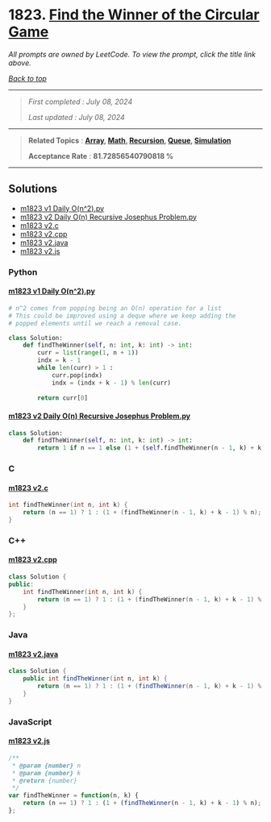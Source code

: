 # 1823. [Find the Winner of the Circular Game](<https://leetcode.com/problems/find-the-winner-of-the-circular-game>)

*All prompts are owned by LeetCode. To view the prompt, click the title link above.*

*[Back to top](<../README.md>)*

------

> *First completed : July 08, 2024*
>
> *Last updated : July 08, 2024*

------

> **Related Topics** : **[Array](<by_topic/Array.md>), [Math](<by_topic/Math.md>), [Recursion](<by_topic/Recursion.md>), [Queue](<by_topic/Queue.md>), [Simulation](<by_topic/Simulation.md>)**
>
> **Acceptance Rate** : **81.72856540790818 %**

------

## Solutions

- [m1823 v1 Daily O(n^2).py](<../my-submissions/m1823 v1 Daily O(n^2).py>)
- [m1823 v2 Daily O(n) Recursive Josephus Problem.py](<../my-submissions/m1823 v2 Daily O(n) Recursive Josephus Problem.py>)
- [m1823 v2.c](<../my-submissions/m1823 v2.c>)
- [m1823 v2.cpp](<../my-submissions/m1823 v2.cpp>)
- [m1823 v2.java](<../my-submissions/m1823 v2.java>)
- [m1823 v2.js](<../my-submissions/m1823 v2.js>)
### Python
#### [m1823 v1 Daily O(n^2).py](<../my-submissions/m1823 v1 Daily O(n^2).py>)
```Python
# n^2 comes from popping being an O(n) operation for a list
# This could be improved using a deque where we keep adding the 
# popped elements until we reach a removal case.

class Solution:
    def findTheWinner(self, n: int, k: int) -> int:
        curr = list(range(1, n + 1))
        indx = k - 1
        while len(curr) > 1 :
            curr.pop(indx)
            indx = (indx + k - 1) % len(curr)
        
        return curr[0]
```

#### [m1823 v2 Daily O(n) Recursive Josephus Problem.py](<../my-submissions/m1823 v2 Daily O(n) Recursive Josephus Problem.py>)
```Python
class Solution:
    def findTheWinner(self, n: int, k: int) -> int:
        return 1 if n == 1 else (1 + (self.findTheWinner(n - 1, k) + k - 1) % n)
```

### C
#### [m1823 v2.c](<../my-submissions/m1823 v2.c>)
```C
int findTheWinner(int n, int k) {
    return (n == 1) ? 1 : (1 + (findTheWinner(n - 1, k) + k - 1) % n);
}
```

### C++
#### [m1823 v2.cpp](<../my-submissions/m1823 v2.cpp>)
```C++
class Solution {
public:
    int findTheWinner(int n, int k) {
        return (n == 1) ? 1 : (1 + (findTheWinner(n - 1, k) + k - 1) % n);
    }
};
```

### Java
#### [m1823 v2.java](<../my-submissions/m1823 v2.java>)
```Java
class Solution {
    public int findTheWinner(int n, int k) {
        return (n == 1) ? 1 : (1 + (findTheWinner(n - 1, k) + k - 1) % n);
    }
}
```

### JavaScript
#### [m1823 v2.js](<../my-submissions/m1823 v2.js>)
```JavaScript
/**
 * @param {number} n
 * @param {number} k
 * @return {number}
 */
var findTheWinner = function(n, k) {
    return (n == 1) ? 1 : (1 + (findTheWinner(n - 1, k) + k - 1) % n);
};
```

